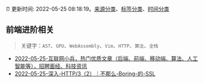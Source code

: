 :alarm_clock: 更新时间: 2022-05-25 08:18:19。[来源分类](../README.md)、[标签分类](../TAGS.md)、[时间分类](../TIMELINE.md)

## 前端进阶相关


> 关键字：`AST`、`GPU`、`WebAssembly`、`Vim`、`HTTP`、`算法`、`全栈`



- [2022-05-25-互联网小兵，热门优质文章（后端、前端、移动端、算法、人工智能等），招聘面经、科技资讯](https://www.v2ex.com/t/855222) 
- [2022-05-25-深入-HTTP/3（2）｜不那么-Boring-的-SSL](https://toutiao.io/k/rnojf2k) 
